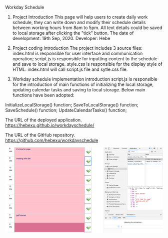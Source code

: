 Workday Schedule
1. Project Introduction
This page will help users to create daily work schedule, they can write down and modify their schedule details between working hours from 8am to 5pm. All text details could be saved to local storage after clicking the "tick" button.
The date of development: 19th Sep, 2020.
Developer: Hebe
2. Project coding introduction
The project includes 3 source files: index.html is responsible for user interface and communication operation; script.js is responsible for inputting content to the schedule and save to local storage. style.css is responsible for the display style of HTML. index.html will call script.js file and sytle.css file.

3. Workday schedule implementation introduction
script.js is responsible for the introduction of main functions of initializing the local storage, updating calendar tasks and saving to local storage. Below main functions have been adopted:

InitializeLocalStorage() function;
SaveToLocalStorage() function;
SaveSchedule() function;
UpdateCalendarTasks() function;

The URL of the deployed application.
https://hebexu.github.io/workdayschedule/

The URL of the GitHub repository.
https://github.com/hebexu/workdayschedule

![SaveTextToLocalStorage](https://github.com/hebexu/workdayschedule/blob/master/SaveTextToLocalStorage.png)
